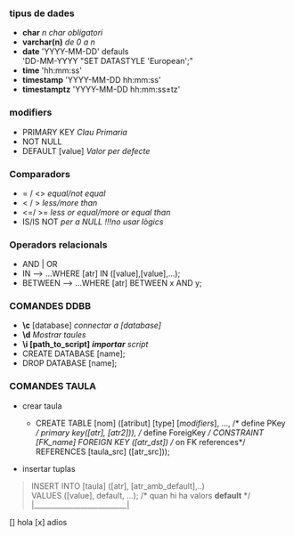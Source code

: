 ### tipus de dades
  * **char**	_n char obligatori_    
  * **varchar(n)** _de 0 a n_    
  * **date** 	'YYYY-MM-DD' defauls    
		'DD-MM-YYYY "SET DATASTYLE 'European';"  	
  * **time** 	'hh:mm:ss'	  	
  * **timestamp**  'YYYY-MM-DD hh:mm:ss'     
  * **timestamptz** 'YYYY-MM-DD hh:mm:ss±tz'    

### modifiers 
  * PRIMARY KEY	*Clau Primaria*    
  * NOT NULL	  
  * DEFAULT [value] *Valor per defecte*    

### Comparadors
  * = / <> _equal/not equal_   
  * < / >  _less/more than_   
  * <=/ >= _less or equal/more or equal than_   
  * IS/IS NOT _per a NULL !!!no usar lògics_   
### Operadors relacionals 
  * AND  |  OR    
  * IN --> ...WHERE [atr] IN ([value],[value],...);   
  * BETWEEN --> ...WHERE [atr] BETWEEN x AND y;   

### COMANDES DDBB

  * **\c** [database]	_connectar a [database]_    
  * **\d**                 	_Mostrar taules_    
  * **\i [path_to_script]**	_**importar** script_    
  * CREATE DATABASE [name];    
  * DROP DATABASE [name];   

### COMANDES TAULA 
* crear taula   
  * CREATE TABLE [nom] ([atribut] [type] [*modifiers*],
		    	...,
/* define PKey */	primary key([atr], [atr2])),
/* define ForeigKey */	CONSTRAINT [FK_name] FOREIGN KEY ([atr_dst]) 
/* on FK references*/	REFERENCES [taula_src] ([atr_src]));	

* insertar tuplas
> INSERT INTO [taula] ([atr], [atr_amb_default],..)   
> VALUES ([value], default, ...); /* quan hi ha valors **default** */
		    |__________________________|	

[] hola
[x] adios

